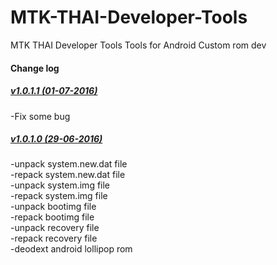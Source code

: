 # MTK-THAI-Developer-Tools
MTK THAI Developer Tools Tools for Android Custom rom dev
 
<h4><b>Change log</b></h4>
<h5><a href="https://www.androidfilehost.com/?fid=24591023225177308">v1.0.1.1 (01-07-2016) </a></h5>
-Fix some bug<br>
<h5><a href="https://www.androidfilehost.com/?fid=24591023225177291">v1.0.1.0 (29-06-2016) </a></h5>
-unpack system.new.dat file<br>
-repack system.new.dat file <br>
-unpack system.img file <br>
-repack system.img file <br>
-unpack bootimg file <br>
-repack bootimg file <br>
-unpack recovery file <br>
-repack recovery file <br>
-deodext android lollipop rom<br>
